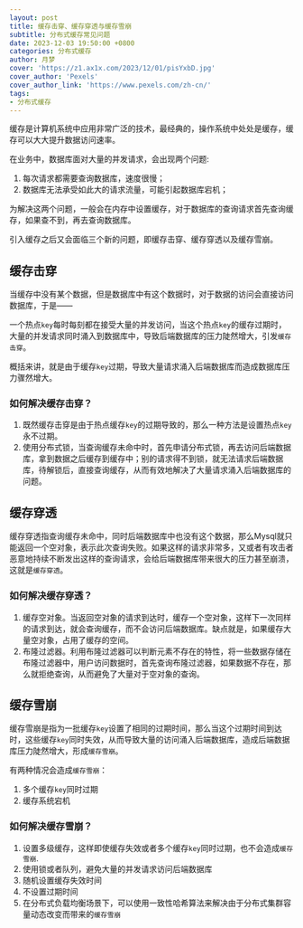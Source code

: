 ```yaml
---
layout: post
title: 缓存击穿、缓存穿透与缓存雪崩
subtitle: 分布式缓存常见问题
date: 2023-12-03 19:50:00 +0800
categories: 分布式缓存
author: 月梦
cover: 'https://z1.ax1x.com/2023/12/01/pisYxbD.jpg'
cover_author: 'Pexels'
cover_author_link: 'https://www.pexels.com/zh-cn/'
tags:
- 分布式缓存  
---
```


缓存是计算机系统中应用非常广泛的技术，最经典的，操作系统中处处是缓存，缓存可以大大提升数据访问速率。    

在业务中，数据库面对大量的并发请求，会出现两个问题:  
1. 每次请求都需要查询数据库，速度很慢；  
2. 数据库无法承受如此大的请求流量，可能引起数据库宕机；

为解决这两个问题，一般会在内存中设置缓存，对于数据库的查询请求首先查询缓存，如果查不到，再去查询数据库。  

引入缓存之后又会面临三个新的问题，即缓存击穿、缓存穿透以及缓存雪崩。  

## 缓存击穿
当缓存中没有某个数据，但是数据库中有这个数据时，对于数据的访问会直接访问数据库，于是——  

一个热点`key`每时每刻都在接受大量的并发访问，当这个热点`key`的缓存过期时，大量的并发请求同时涌入到数据库中，导致后端数据库的压力陡然增大，引发`缓存击穿`。

概括来讲，就是由于缓存`key`过期，导致大量请求涌入后端数据库而造成数据库压力骤然增大。  

### 如何解决缓存击穿？
1. 既然缓存击穿是由于热点缓存`key`的过期导致的，那么一种方法是设置热点`key`永不过期。  
2. 使用分布式锁，当查询缓存未命中时，首先申请分布式锁，再去访问后端数据库，拿到数据之后缓存到缓存中；别的请求得不到锁，就无法请求后端数据库，待解锁后，直接查询缓存，从而有效地解决了大量请求涌入后端数据库的问题。  

## 缓存穿透
缓存穿透指查询缓存未命中，同时后端数据库中也没有这个数据，那么Mysql就只能返回一个空对象，表示此次查询失败。如果这样的请求非常多，又或者有攻击者恶意地持续不断发出这样的查询请求，会给后端数据库带来很大的压力甚至崩溃，这就是`缓存穿透`。  

### 如何解决缓存穿透？
1. 缓存空对象。当返回空对象的请求到达时，缓存一个空对象，这样下一次同样的请求到达，就会查询缓存，而不会访问后端数据库。缺点就是，如果缓存大量空对象，占用了缓存的空间。  
2. 布隆过滤器。利用布隆过滤器可以判断元素不存在的特性，将一些数据存储在布隆过滤器中，用户访问数据时，首先查询布隆过滤器，如果数据不存在，那么就拒绝查询，从而避免了大量对于空对象的查询。  

## 缓存雪崩
缓存雪崩是指为一批缓存`key`设置了相同的过期时间，那么当这个过期时间到达时，这些缓存`key`同时失效，从而导致大量的访问涌入后端数据库，造成后端数据库压力陡然增大，形成`缓存雪崩`。  

有两种情况会造成`缓存雪崩`：  
1. 多个缓存`key`同时过期  
2. 缓存系统宕机

### 如何解决缓存雪崩？
1. 设置多级缓存，这样即使缓存失效或者多个缓存`key`同时过期，也不会造成`缓存雪崩`.  
2. 使用锁或者队列，避免大量的并发请求访问后端数据库  
3. 随机设置缓存失效时间  
4. 不设置过期时间  
5. 在分布式负载均衡场景下，可以使用一致性哈希算法来解决由于分布式集群容量动态改变而带来的`缓存雪崩`  

